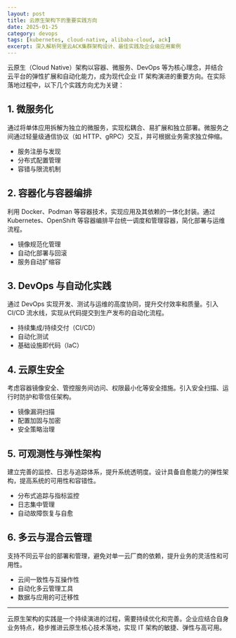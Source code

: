 ```yaml
---
layout: post
title: 云原生架构下的重要实践方向
date: 2025-01-25
category: devops
tags: [kubernetes, cloud-native, alibaba-cloud, ack]
excerpt: 深入解析阿里云ACK集群架构设计、最佳实践及企业级应用案例
---
```



云原生（Cloud Native）架构以容器、微服务、DevOps 等为核心理念，并结合云平台的弹性扩展和自动化能力，成为现代企业 IT 架构演进的重要方向。在实际落地过程中，以下几个实践方向尤为关键：

## 1. 微服务化

通过将单体应用拆解为独立的微服务，实现松耦合、易扩展和独立部署。微服务之间通过轻量级通信协议（如 HTTP、gRPC）交互，并可根据业务需求独立伸缩。

- 服务注册与发现
- 分布式配置管理
- 容错与限流机制

## 2. 容器化与容器编排

利用 Docker、Podman 等容器技术，实现应用及其依赖的一体化封装。通过 Kubernetes、OpenShift 等容器编排平台统一调度和管理容器，简化部署与运维流程。

- 镜像规范化管理
- 自动化部署与回滚
- 服务自动扩缩容

## 3. DevOps 与自动化实践

通过 DevOps 实现开发、测试与运维的高度协同，提升交付效率和质量。引入 CI/CD 流水线，实现从代码提交到生产发布的自动化流程。

- 持续集成/持续交付（CI/CD）
- 自动化测试
- 基础设施即代码（IaC）

## 4. 云原生安全

考虑容器镜像安全、管控服务间访问、权限最小化等安全措施。引入安全扫描、运行时防护和零信任架构。

- 镜像漏洞扫描
- 配置加固与加密
- 安全策略治理

## 5. 可观测性与弹性架构

建立完善的监控、日志与追踪体系，提升系统透明度。设计具备自愈能力的弹性架构，提高系统的可用性和容错性。

- 分布式追踪与指标监控
- 日志集中管理
- 自动故障恢复与自愈

## 6. 多云与混合云管理

支持不同云平台的部署和管理，避免对单一云厂商的依赖，提升业务的灵活性和可用性。

- 云间一致性与互操作性
- 自动化多云管理工具
- 数据与应用的可迁移性

---

云原生架构的实践是一个持续演进的过程，需要持续优化和完善。企业应结合自身业务特点，稳步推进云原生核心技术落地，实现 IT 架构的敏捷、弹性与高可用。


